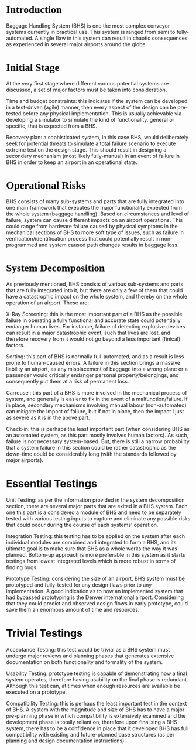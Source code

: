 <div class=WordSection1>

<h1><span style='font-family:"Calibri","sans-serif";mso-ascii-theme-font:minor-latin;
mso-hansi-theme-font:minor-latin;color:windowtext'>Introduction<o:p></o:p></span></h1>

<p class=MsoNormal>Baggage Handling System (BHS) is one the most complex
conveyor systems currently in practical use. This system is ranged from semi to
fully-automated. A single flaw in this system can result in chaotic
consequences as experienced in several major airports around the globe.</p>

<h1><span style='font-family:"Calibri","sans-serif";mso-ascii-theme-font:minor-latin;
mso-hansi-theme-font:minor-latin;color:windowtext'>Initial Stage<o:p></o:p></span></h1>

<p class=MsoNormal>At the very first stage where different various potential
systems are discussed, a set of major factors must be taken into consideration.</p>

<p class=MsoNormal>Time and budget constraints: this indicates if the system
can be developed in a test-driven (agile) manner, then every aspect of the
design can be pre-tested before any physical implementation. This is usually
achievable via developing a simulator to simulate the kind of functionality,
general or specific, that is expected from a BHS.</p>

<p class=MsoNormal>Recovery plan: a sophisticated system, in this case BHS,
would deliberately seek for potential threats to simulate a total failure
scenario to execute extreme test on the design stage. This should result in
designing a secondary mechanism (most likely fully-manual) in an event of
failure in BHS in order to keep an airport in an operational state.</p>

<h1><span style='font-family:"Calibri","sans-serif";mso-ascii-theme-font:minor-latin;
mso-hansi-theme-font:minor-latin;color:windowtext'>Operational Risks<o:p></o:p></span></h1>

<p class=MsoNormal>BHS consists of many sub-systems and parts that are fully
integrated into one main framework that executes the major functionality
expected from the whole system (baggage handling). Based on circumstances and
level of failure, system can cause different impacts on an airport operations.
This could range from hardware failure caused by physical symptoms in the
mechanical sections of BHS to more soft type of issues, such as failure in
verification/identification process that could potentially result in
non-programmed and system caused path changes results in baggage loss.</p>

<h1><span style='font-family:"Calibri","sans-serif";mso-ascii-theme-font:minor-latin;
mso-hansi-theme-font:minor-latin;color:windowtext'>System Decomposition<o:p></o:p></span></h1>

<p class=MsoNormal>As previously mentioned, BHS consists of various sub-systems
and parts that are fully integrated into it, but there are only a few of them
that could have a catastrophic impact on the whole system, and thereby on the
whole operation of an airport. These are:</p>

<p class=MsoNormal>X-Ray Screening: this is the most important part of a BHS as
the possible failure in operating a fully functional and accurate state could
potentially endanger human lives. For instance, failure of detecting explosive
devices can result in a major catastrophic event, such that lives are lost, and
therefore recovery from it would not go beyond a less important (finical)
factors.</p>

<p class=MsoNormal>Sorting: this part of BHS is normally full-automated, and as
a result is less prone to human-caused errors. A failure in this section brings
a massive liability an airport, as any misplacement of baggage into a wrong
plane or a passenger would critically endanger personal property/belongings, and
consequently put them at a risk of permanent loss.</p>

<p class=MsoNormal><span style='mso-bidi-font-family:Helvetica;background:white'>Carrousel:
this part of a BHS is more involved in the mechanical process of system, and
generally is easier to fix in the event of a malfunction/failure. If in place,
secondary mechanisms involving manual labour (non-automated) can mitigate the
impact of failure, but if not in place, then the impact I just as severe as it
is in the above part.<o:p></o:p></span></p>

<p class=MsoNormal>Check-in: this is perhaps the least important part (when
considering BHS as an automated system, as this part mostly involves human
factors). As such, failure is not necessary system-based. But, there is still a
narrow probability that a system failure in this section could be rather
catastrophic as the down-time could be considerably long (with the standards
followed by major airports).</p>

<h1><span style='color:windowtext'>Essential Testings<o:p></o:p></span></h1>

<p class=MsoNormal>Unit <span class=GramE>Testing</span>: as per the
information provided in the system decomposition section, there are several
major parts that are exited in a BHS system. Each one this part is a considered
a module of BHS and need to be separately tested with various testing inputs to
capture and eliminate any possible risks that could occur during the course of
each systems’ operation. </p>

<p class=MsoNormal>Integration Testing: this testing has to be applied on the
system after each individual modules are combined and integrated to form a BHS,
and its ultimate goal is to make sure that BHS as a whole works the way it was
planned. Bottom-up approach is more preferable in this system as it starts
testings from lowest integrated levels which is more robust in terms of finding
bugs.</p>

<p class=MsoNormal>Prototype Testing: considering the size of an airport, BHS
system must be prototyped and fully-tested for any design flaws prior to any
implementation. A good indication as to how an implemented system that had
bypassed prototyping is the Denver international airport. Considering that they
could predict and observed design flows in early prototype, could save them an
enormous amount of time and resources.</p>

<h1><span style='color:windowtext'>Trivial Testings<o:p></o:p></span></h1>

<p class=MsoNormal>Acceptance Testing: this test would be trivial as a BHS
system must undergo major reviews and planning phases that generates extensive
documentation on both functionality and formality of the system. </p>

<p class=MsoNormal>Usability Testing: prototype testing is capable of
demonstrating how a final system operates, therefore having usability on the
final phase is redundant. Although this test can, at times when enough
resources are available be executed on a prototype.</p>

<p class=MsoNormal>Compatibility Testing: this is perhaps the least important
test in the context of BHS. A system with the magnitude and size of BHS has to
have a major pre-planning phase in which compatibility is extensively examined
and the development phase is totally reliant on, therefore upon finalising a
BHS system, there has to be a confidence in place that it developed BHS has
full compatibility with existing and future-planned base structures (as per
planning and design documentation instructions).</p>

</div>
